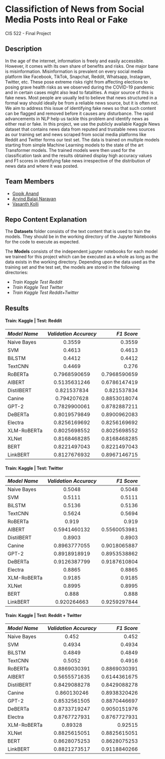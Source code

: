 
# Classifiction of News from Social Media Posts into Real or Fake

CIS 522 - Final Project

## Description

In the age of the internet, information is freely and easily accessible.
However, it comes with its own share of benefits and risks. One major
bane is misinformation. Misinformation is prevalent on every social media
platform like Facebook, TikTok, Snapchat, Reddit, Whatsapp, Instagram,
Twitter, etc. These pose extreme risks right from affecting elections to
posing grave health risks as we observed during the COVID-19 pandemic
and in certain cases might also lead to fatalities. A major source of this is
fake news. Most people are usually led to believe that news structured in
a formal way should ideally be from a reliable news source, but it is often
not. We aim to address this issue of identifying fake news so that such
content can be flagged and removed before it causes any disturbance. The
rapid advancements in NLP help us tackle this problem and identify news
as either real or fake. In this project, we use the publicly available Kaggle
News dataset that contains news data from reputed and trustable news
sources as our training set and news scraped from social media platforms
like Reddit and Twitter forms our test set. The data is trained on multiple
models starting from simple Machine Learning models to the state of
the art Transformer models. The trained models were then used for the
classification task and the results obtained display high accuracy values
and F1 scores in identifying fake news irrespective of the distribution of
news data and where it was posted.
## Team Members

* [Gopik Anand](https://github.com/ganand2021) 
* [Arvind Balaji Narayan](https://github.com/narvind24/)
* [Vasanth Kolli]()
## Repo Content Explanation

The **Datasets** folder consists of the text content that is used to train the models. They should be in the working directory of the Jupyter Notebooks for the code to execute as expected.

The **Models** consists of the independent jupyter notebooks for each model we trained for this project which can be executed as a whole as long as the data exists in the working directory.
Depending upon the data used as the training set and the test set, the models are stored in the following directories:

- *Train Kaggle Test Reddit*
- *Train Kaggle Test Twitter*
- *Train Kaggle Test Reddit+Twitter*

## Results

#### Train: Kaggle | Test: Reddit
| *Model Name*     | *Validation Accuracy* | *F1 Score*     |
| :---            |    :----:           |          ---:|
| Naive Bayes            |  0.3559         |          0.3559|
| SVM            |    0.4613           |          0.4613|
| BiLSTM            |    0.4412           |          0.4412|
| TextCNN            |    0.4469           |         0.276|
| RoBERTa            |    0.7968590659           |          0.7968590659|
| AlBERT            |    0.5135631246           |          0.6786147419|
| DistilBERT            |    0.821537834           |          0.821537834|
| Canine            |    0.794207628           |          0.8853018074|
| GPT-2           |    0.7829900061           |          0.8782887211|
| DeBERTa            |    0.8019579849           |          0.8900962083|
| Electra            |    0.8256169692           |          0.8256169692|
| XLM-RoBERTa            |    0.8025698552           |          0.8025698552|
| XLNet            |    0.8168468285           |          0.8168468285|
| BERT            |    0.8221497043           |          0.8221497043|
|LinkBERT  |        0.8127676932       |       0.8967146715         |



#### Train: Kaggle | Test: Twitter

| *Model Name*     | *Validation Accuracy* | *F1 Score*     |
| :---            |    :----:           |          ---:|
| Naive Bayes            |  0.5048         |          0.5048|
| SVM            |    0.5111           |          0.5111|
| BiLSTM            |    0.5136           |          0.5136|
| TextCNN            |    0.5624           |         0.5694|
| RoBERTa            |   0.919          |          0.919|
| AlBERT            |    0.5941460132           |          0.5560053981|
| DistilBERT            |    0.8903          |          0.8903|
| Canine            |    0.8963777055           |          0.9018065887|
| GPT-2           |    0.8918918919           |          0.8953538862|
| DeBERTa            |    0.9126387799           |          0.9187610804|
| Electra            |    0.8865           |          0.8865|
| XLM-RoBERTa            |    0.9185          |          0.9185|
| XLNet            |    0.8995           |          0.8995|
| BERT            |    0.888           |          0.888|
|LinkBERT  |        0.920264663       |      0.9259297844         |


#### Train: Kaggle | Test: Reddit + Twitter

| *Model Name*     | *Validation Accuracy* | *F1 Score*     |
| :---            |    :----:           |          ---:|
| Naive Bayes            |  0.452        |          0.452|
| SVM            |    0.4934           |          0.4934|
| BiLSTM            |    0.4849           |          0.4849|
| TextCNN            |    0.5052           |         0.4916|
| RoBERTa            |   0.8869030391          |          0.8869030391|
| AlBERT            |    0.5655571635           |          0.6144361675|
| DistilBERT            |    0.8429088278         |          0.8429088278|
| Canine            |    0.860130246           |          0.8938320426|
| GPT-2           |    0.8532561505           |          0.8870446697|
| DeBERTa            |    0.8733719247           |          0.9050151976|
| Electra            |    0.8767727931           |          0.8767727931|
| XLM-RoBERTa            |    0.89328         |          0.92515|
| XLNet            |    0.8825615051           |          0.8825615051|
| BERT            |    0.8628075253           |          0.8628075253|
|LinkBERT  |        0.8821273517       |      0.9118840266         |
